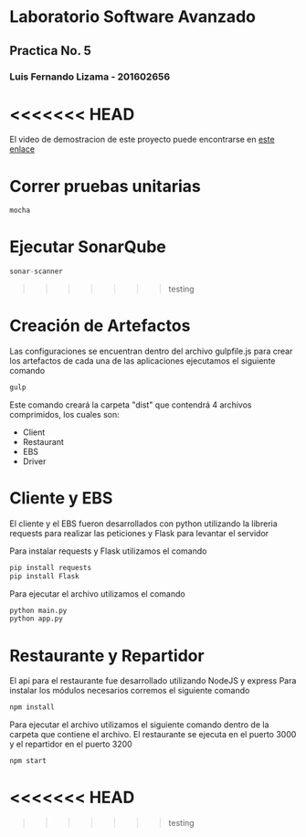 # Laboratorio Software Avanzado
## Practica No. 5

### Luis Fernando Lizama - 201602656

<<<<<<< HEAD
=======
El video de demostracion de este proyecto puede encontrarse en  [este enlace](https://youtu.be/McZ7ILGPgQw "Video")

# Correr pruebas unitarias
```javascript
mocha
```
# Ejecutar SonarQube
```javascript
sonar-scanner
```
>>>>>>> testing
# Creación de Artefactos
Las configuraciones se encuentran dentro del archivo gulpfile.js para crear los artefactos de cada una de las aplicaciones ejecutamos el siguiente comando
```javascript
gulp
```
Este comando creará la carpeta "dist" que contendrá 4 archivos comprimidos, los cuales son:
- Client
- Restaurant
- EBS
- Driver

# Cliente y EBS
El cliente y el EBS fueron desarrollados con python utilizando la libreria requests para realizar las peticiones y Flask para levantar el servidor

Para instalar requests y Flask utilizamos el comando 
```python
pip install requests
pip install Flask
```
Para ejecutar el archivo utilizamos el comando
```python
python main.py
python app.py
```
# Restaurante y Repartidor
El api para el restaurante fue desarrollado utilizando NodeJS y express
Para instalar los módulos necesarios corremos el siguiente comando
```javascript
npm install
```
Para ejecutar el archivo utilizamos el siguiente comando dentro de la carpeta que contiene el archivo. El restaurante se ejecuta en el puerto 3000 y el repartidor en el puerto 3200
```javascript
npm start
```
<<<<<<< HEAD
=======


>>>>>>> testing
